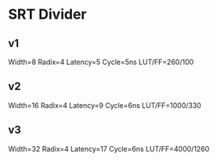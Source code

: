 SRT Divider
===========

v1
--
Width=8
Radix=4
Latency=5
Cycle=5ns
LUT/FF=260/100

v2
--
Width=16
Radix=4
Latency=9
Cycle=6ns
LUT/FF=1000/330

v3
--
Width=32
Radix=4
Latency=17
Cycle=6ns
LUT/FF=4000/1260